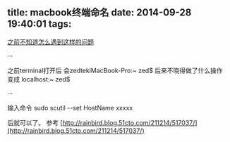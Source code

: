 title: macbook终端命名
date: 2014-09-28 19:40:01
tags:
---

[之前不知道怎么遇到这样的问题](http://cn.v2ex.com/t/64951)

···

之前terminal打开后
会zedtekiMacBook-Pro:~ zed$
后来不晓得做了什么操作 变成
localhost:~ zed$

···

输入命令  sudo scutil --set HostName xxxxx

后就可以了。
参考
[http://rainbird.blog.51cto.com/211214/517037/](http://rainbird.blog.51cto.com/211214/517037/)